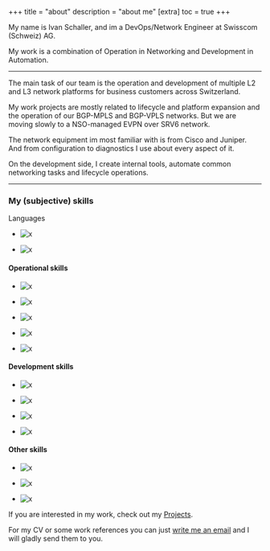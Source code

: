 +++
title = "about"
description = "about me"
[extra]
toc = true
+++

My name is Ivan Schaller, and im a DevOps/Network Engineer at Swisscom (Schweiz) AG.

My work is a combination of Operation in Networking and Development in Automation.

---

The main task of our team is the operation and development of multiple L2 and L3 network platforms for business customers across Switzerland.

My work projects are mostly related to lifecycle and platform expansion and the operation of our BGP-MPLS and BGP-VPLS networks.
But we are moving slowly to a NSO-managed EVPN over SRV6 network.

The network equipment im most familiar with is from Cisco and Juniper. And from configuration to diagnostics I use about every aspect of it.

On the development side, I create internal tools, automate common networking tasks and lifecycle operations.

---

### My (subjective) skills

Languages

-   ![x](https://progress-bar.xyz/100/?title=German)

-   ![x](https://progress-bar.xyz/85/?title=English)

#### Operational skills

-   ![x](https://progress-bar.xyz/90/?title=Routing%20%26%20Switching)

-   ![x](<https://progress-bar.xyz/85/?title=Cisco%20IOS-X(E/R)>)

-   ![x](https://progress-bar.xyz/80/?title=Hardware%20knowledge)

-   ![x](https://progress-bar.xyz/75/?title=Fiber%20technologies)

-   ![x](https://progress-bar.xyz/65/?title=Juniper%20JunOS)

#### Development skills

-   ![x](https://progress-bar.xyz/90/?title=Python3)

-   ![x](https://progress-bar.xyz/85/?title=Shell/Bash)

-   ![x](https://progress-bar.xyz/40/?title=Vanilla%20JavaScript)

-   ![x](https://progress-bar.xyz/30/?title=Cisco%20NSO)

#### Other skills

-   ![x](https://progress-bar.xyz/85/?title=Linux/Unix)

-   ![x](https://progress-bar.xyz/80/?title=Docker/Containers)

-   ![x](https://progress-bar.xyz/75/?title=Git%20+%20CI/CD)

If you are interested in my work, check out my [Projects](../projects).

For my CV or some work references you can just [write me an email](mailto:ivan@schaller.sh) and I will gladly send them to you.
